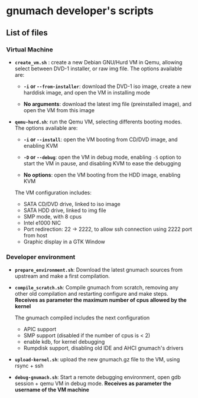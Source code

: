 # gnumach developer's scripts

## List of files

### Virtual Machine

- **`create_vm.sh`** : create a new Debian GNU/Hurd VM in Qemu, allowing select between DVD-1 installer, or raw img file. The options available are:
	+ **`-i` or `--from-installer`**: download the DVD-1 iso image, create a new harddisk image, and open the VM in installing mode  
	
	+ **No arguments**: download the latest img file (preinstalled image), and open the VM from this image

- **`qemu-hurd.sh`**: run the Qemu VM, selecting differents booting modes.  
   The options available are:
	+ **`-i` or `--install`**: open the VM booting from CD/DVD image, and enabling KVM  
	
	+ **`-D` or `--debug`**: open the VM in debug mode, enabling `-S` option to start the VM in pause, and disabling KVM to ease the debugging
	
	+ **No options**: open the VM booting from the HDD image, enabling KVM
 
 	The VM configuration includes:
 	
 	- SATA CD/DVD drive, linked to iso image
 	- SATA HDD drive, linked to img file
 	- SMP mode, with 8 cpus
 	- Intel e1000 NIC
 	- Port redirection: 22 -> 2222, to allow ssh connection using 2222 port from host
 	- Graphic display in a GTK Window

### Developer environment

- **`prepare_environment.sh`**: Download the latest gnumach sources from upstream and make a first compilation.

- **`compile_scratch.sh`**: Compile gnumach from scratch, removing any other old compilation and restarting configure and make steps. **Receives as parameter the maximum number of cpus allowed by the kernel**

	The gnumach compiled includes the next configuration
	
	- APIC support
	- SMP support (disabled if the number of cpus is < 2)
	- enable kdb, for kernel debugging
	- Rumpdisk support, disabling old IDE and AHCI gnumach's drivers

- **`upload-kernel.sh`**: upload the new gnumach.gz file to the VM, using rsync + ssh  

- **`debug-gnumach.sh`**: Start a remote debugging environment, open gdb session + qemu VM in debug mode. **Receives as parameter the username of the VM machine**